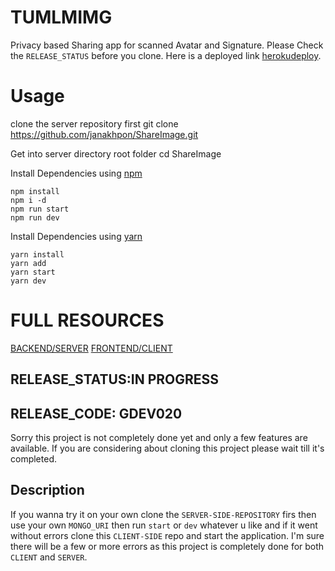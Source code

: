 # TUMLMIMG
Privacy based Sharing app for scanned Avatar and Signature. Please Check the `RELEASE_STATUS` before you clone. Here is a deployed link [herokudeploy](https://ei-sgallery.herokuapp.com/).


# Usage
clone the server repository first
    git clone https://github.com/janakhpon/ShareImage.git


Get into server directory root folder
    cd ShareImage

Install Dependencies using [npm](https://www.npmjs.com/)

    npm install
    npm i -d
    npm run start
    npm run dev

Install Dependencies using [yarn](https://yarnpkg.com/en/)

    yarn install
    yarn add
    yarn start
    yarn dev


# FULL RESOURCES
 [BACKEND/SERVER](https://tumlmimg.herokuapp.com/)
 [FRONTEND/CLIENT](https://shareimage.now.sh/)


## RELEASE_STATUS:IN PROGRESS
## RELEASE_CODE: GDEV020
 Sorry this project is not completely done yet and only a few features are available. If you are considering about cloning this project please wait till it's completed.

## Description
 If you wanna try it on your own clone the `SERVER-SIDE-REPOSITORY` firs then use your own `MONGO_URI` then run `start` or `dev` whatever u like and if it went without errors clone this `CLIENT-SIDE` repo and start the application. I'm sure there will be a few or more errors as this project is completely done for both `CLIENT` and `SERVER`.
    

